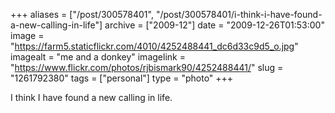 +++
aliases = ["/post/300578401", "/post/300578401/i-think-i-have-found-a-new-calling-in-life"]
archive = ["2009-12"]
date = "2009-12-26T01:53:00"
image = "https://farm5.staticflickr.com/4010/4252488441_dc6d33c9d5_o.jpg"
imagealt = "me and a donkey"
imagelink = "https://www.flickr.com/photos/rjbismark90/4252488441/"
slug = "1261792380"
tags = ["personal"]
type = "photo"
+++

I think I have found a new calling in life.

